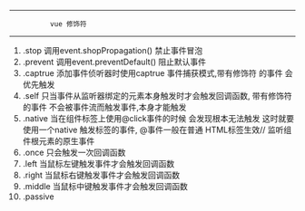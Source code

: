 -----------------------------------------------------------------
			  vue 修饰符
-----------------------------------------------------------------
  1. .stop 调用event.shopPropagation()  禁止事件冒泡
  2. .prevent 调用event.preventDefault() 阻止默认事件
  3. .captrue 添加事件侦听器时使用captrue 事件捕获模式,带有修饰符
              的事件 会优先触发
  4. .self 只当事件从监听器绑定的元素本身触发时才会触发回调函数,
	   带有修饰符的事件 不会被事件流而触发事件,本身才能触发
  5. .native 当在组件标签上使用@click事件的时候 会发现根本无法触发
	     这时就要使用一个native 触发标签的事件, @事件一般在普通
	     HTML标签生效// 监听组件根元素的原生事件
  6. .once 只会触发一次回调函数
  7. .left 当鼠标左键触发事件才会触发回调函数
  8. .right 当鼠标右键触发事件才会触发回调函数
  9. .middle 当鼠标中键触发事件才会触发回调函数
  10. .passive 
